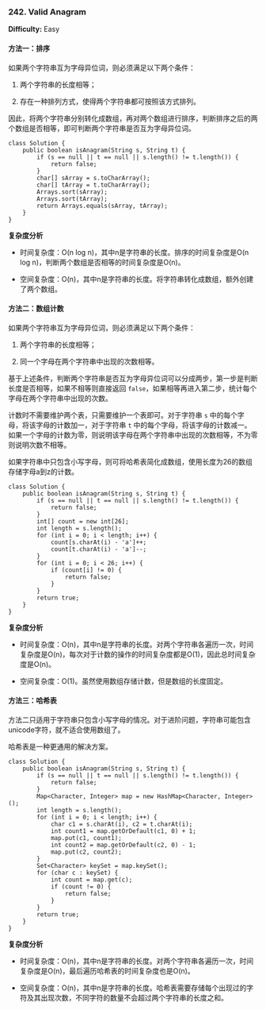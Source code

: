 ### 242. Valid Anagram

**Difficulty:** Easy

#### 方法一：排序

如果两个字符串互为字母异位词，则必须满足以下两个条件：

1. 两个字符串的长度相等；

2. 存在一种排列方式，使得两个字符串都可按照该方式排列。

因此，将两个字符串分别转化成数组，再对两个数组进行排序，判断排序之后的两个数组是否相等，即可判断两个字符串是否互为字母异位词。

```
class Solution {
    public boolean isAnagram(String s, String t) {
        if (s == null || t == null || s.length() != t.length()) {
            return false;
        }
        char[] sArray = s.toCharArray();
        char[] tArray = t.toCharArray();
        Arrays.sort(sArray);
        Arrays.sort(tArray);
        return Arrays.equals(sArray, tArray);
    }
}
```

**复杂度分析**

- 时间复杂度：O(n log n)，其中n是字符串的长度。排序的时间复杂度是O(n log n)，判断两个数组是否相等的时间复杂度是O(n)。

- 空间复杂度：O(n)，其中n是字符串的长度。将字符串转化成数组，额外创建了两个数组。

#### 方法二：数组计数

如果两个字符串互为字母异位词，则必须满足以下两个条件：

1. 两个字符串的长度相等；

2. 同一个字母在两个字符串中出现的次数相等。

基于上述条件，判断两个字符串是否互为字母异位词可以分成两步，第一步是判断长度是否相等，如果不相等则直接返回 `false`，如果相等再进入第二步，统计每个字母在两个字符串中出现的次数。

计数时不需要维护两个表，只需要维护一个表即可。对于字符串 `s` 中的每个字母，将该字母的计数加一，对于字符串 `t` 中的每个字母，将该字母的计数减一。如果一个字母的计数为零，则说明该字母在两个字符串中出现的次数相等，不为零则说明次数不相等。


如果字符串中只包含小写字母，则可将哈希表简化成数组，使用长度为26的数组存储字母a到z的计数。

```
class Solution {
    public boolean isAnagram(String s, String t) {
        if (s == null || t == null || s.length() != t.length()) {
            return false;
        }
        int[] count = new int[26];
        int length = s.length();
        for (int i = 0; i < length; i++) {
            count[s.charAt(i) - 'a']++;
            count[t.charAt(i) - 'a']--;
        }
        for (int i = 0; i < 26; i++) {
            if (count[i] != 0) {
                return false;
            }
        }
        return true;
    }
}
```

**复杂度分析**

- 时间复杂度：O(n)，其中n是字符串的长度。对两个字符串各遍历一次，时间复杂度是O(n)，每次对于计数的操作的时间复杂度都是O(1)，因此总时间复杂度是O(n)。

- 空间复杂度：O(1)。虽然使用数组存储计数，但是数组的长度固定。

#### 方法三：哈希表

方法二只适用于字符串只包含小写字母的情况。对于进阶问题，字符串可能包含unicode字符，就不适合使用数组了。

哈希表是一种更通用的解决方案。

```
class Solution {
    public boolean isAnagram(String s, String t) {
        if (s == null || t == null || s.length() != t.length()) {
            return false;
        }
        Map<Character, Integer> map = new HashMap<Character, Integer>();
        int length = s.length();
        for (int i = 0; i < length; i++) {
            char c1 = s.charAt(i), c2 = t.charAt(i);
            int count1 = map.getOrDefault(c1, 0) + 1;
            map.put(c1, count1);
            int count2 = map.getOrDefault(c2, 0) - 1;
            map.put(c2, count2);
        }
        Set<Character> keySet = map.keySet();
        for (char c : keySet) {
            int count = map.get(c);
            if (count != 0) {
                return false;
            }
        }
        return true;
    }
}
```

**复杂度分析**

- 时间复杂度：O(n)，其中n是字符串的长度。对两个字符串各遍历一次，时间复杂度是O(n)，最后遍历哈希表的时间复杂度也是O(n)。

- 空间复杂度：O(n)，其中n是字符串的长度。哈希表需要存储每个出现过的字符及其出现次数，不同字符的数量不会超过两个字符串的长度之和。
